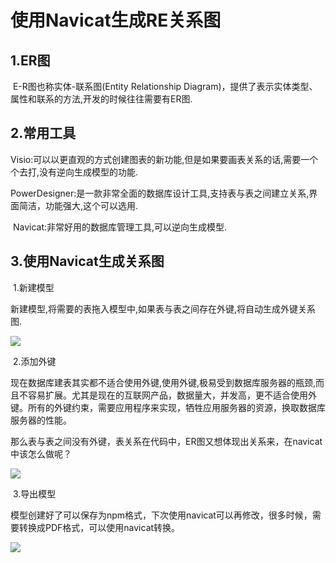 # 使用Navicat生成RE关系图

## 1.ER图

​	E-R图也称实体-联系图(Entity Relationship Diagram)，提供了表示实体类型、属性和联系的方法,开发的时候往往需要有ER图.

## 2.常用工具

​	Visio:可以以更直观的方式创建图表的新功能,但是如果要画表关系的话,需要一个个去打,没有逆向生成模型的功能.

​	PowerDesigner:是一款非常全面的数据库设计工具,支持表与表之间建立关系,界面简洁，功能强大,这个可以选用.

​	Navicat:非常好用的数据库管理工具,可以逆向生成模型.

## 3.使用Navicat生成关系图

​	1.新建模型

​		新建模型,将需要的表拖入模型中,如果表与表之间存在外键,将自动生成外键关系图.

![](https://cdn.jsdelivr.net/gh/yizuoliang/picBed/img/20190831133449.bmp)

​	2.添加外键

​	现在数据库建表其实都不适合使用外键,使用外键,极易受到数据库服务器的瓶颈,而且不容易扩展。尤其是现在的互联网产品，数据量大，并发高，更不适合使用外键。所有的外键约束，需要应用程序来实现，牺牲应用服务器的资源，换取数据库服务器的性能。

​	那么表与表之间没有外键，表关系在代码中，ER图又想体现出关系来，在navicat中该怎么做呢？

![](https://cdn.jsdelivr.net/gh/yizuoliang/picBed/img/20190831133450.bmp)



​	3.导出模型

​	模型创建好了可以保存为npm格式，下次使用navicat可以再修改，很多时候，需要转换成PDF格式，可以使用navicat转换。

![](https://cdn.jsdelivr.net/gh/yizuoliang/picBed/img/20190831133448.bmp)